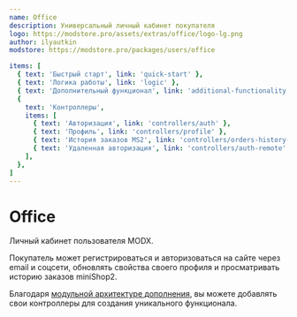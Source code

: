 ```yaml
---
name: Office
description: Универсальный личный кабинет покупателя
logo: https://modstore.pro/assets/extras/office/logo-lg.png
author: ilyautkin
modstore: https://modstore.pro/packages/users/office

items: [
  { text: 'Быстрый старт', link: 'quick-start' },
  { text: 'Логика работы', link: 'logic' },
  { text: 'Дополнительный функционал', link: 'additional-functionality' },
  {
    text: 'Контроллеры',
    items: [
      { text: 'Авторизация', link: 'controllers/auth' },
      { text: 'Профиль', link: 'controllers/profile' },
      { text: 'История заказов MS2', link: 'controllers/orders-history-minishop2' },
      { text: 'Удаленная авторизация', link: 'controllers/auth-remote' },
    ],
  },
]
---
```

# Office

Личный кабинет пользователя MODX.

Покупатель может регистрироваться и авторизоваться на сайте через email и соцсети, обновлять свойства своего профиля и просматривать историю заказов miniShop2.

Благодаря [модульной архитектуре дополнения][2], вы можете добавлять свои контроллеры для создания уникального функционала.

[2]: /components/office/logic
